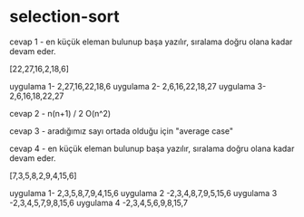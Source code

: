 # selection-sort

cevap 1 - en küçük eleman bulunup başa yazılır, sıralama doğru olana kadar devam eder.

[22,27,16,2,18,6]

uygulama 1- 2,27,16,22,18,6
uygulama 2- 2,6,16,22,18,27
uygulama 3- 2,6,16,18,22,27

cevap 2 - n(n+1) / 2    O(n^2)

cevap 3 - aradığımız sayı ortada olduğu için "average case"

cevap 4 - en küçük eleman bulunup başa yazılır, sıralama doğru olana kadar devam eder.

[7,3,5,8,2,9,4,15,6] 

uygulama 1- 2,3,5,8,7,9,4,15,6
uygulama 2 -2,3,4,8,7,9,5,15,6
uygulama 3 -2,3,4,5,7,9,8,15,6
uygulama 4 -2,3,4,5,6,9,8,15,7
